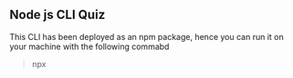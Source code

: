 ## Node js CLI Quiz 

<p>This CLI has been deployed as an npm package, hence you can run it on your machine with the following commabd</p>

> npx